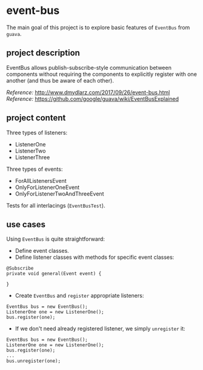 # event-bus
The main goal of this project is to explore basic features of `EventBus` 
from `guava`.

## project description
EventBus allows publish-subscribe-style communication between components 
without requiring the components to explicitly register with one another 
(and thus be aware of each other).  

_Reference:_ http://www.dmydlarz.com/2017/09/26/event-bus.html  
_Reference:_ https://github.com/google/guava/wiki/EventBusExplained

## project content
Three types of listeners:  
* ListenerOne  
* ListenerTwo  
* ListenerThree    

Three types of events:
* ForAllListenersEvent  
* OnlyForListenerOneEvent  
* OnlyForListenerTwoAndThreeEvent  

Tests for all interlacings (`EventBusTest`).

## use cases
Using `EventBus` is quite straightforward:  
- Define event classes.
- Define listener classes with methods for specific event classes:
```
@Subscribe
private void general(Event event) {

}
```
- Create `EventBus` and `register` appropriate listeners:
```
EventBus bus = new EventBus();
ListenerOne one = new ListenerOne();
bus.register(one);
```
- If we don't need already registered listener, we simply `unregister`
it:
```
EventBus bus = new EventBus();
ListenerOne one = new ListenerOne();
bus.register(one);
...
bus.unregister(one);
```